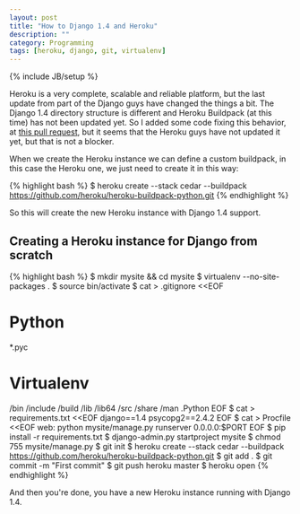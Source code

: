 ```yaml
---
layout: post
title: "How to Django 1.4 and Heroku"
description: ""
category: Programming
tags: [heroku, django, git, virtualenv]
---
```

{% include JB/setup %}


Heroku is a very complete, scalable and reliable platform, but the last update from part of the Django guys have changed the things a bit. The Django 1.4 directory structure is different and Heroku Buildpack (at this time) has not been updated yet. So I added some code fixing this behavior, at [this pull request](https://github.com/heroku/heroku-buildpack-python/pull/35), but it seems that the Heroku guys have not updated it yet, but that is not a blocker.

When we create the Heroku instance we can define a custom buildpack, in this case the Heroku one, we just need to create it in this way:

{% highlight bash %}
    $ heroku create --stack cedar --buildpack https://github.com/heroku/heroku-buildpack-python.git
{% endhighlight %}

So this will create the new Heroku instance with Django 1.4 support.

## Creating a Heroku instance for Django from scratch

{% highlight bash %}
    $ mkdir mysite && cd mysite
    $ virtualenv --no-site-packages .
    $ source bin/activate
    $ cat > .gitignore <<EOF
# Python
*.pyc

# Virtualenv
/bin
/include
/build
/lib
/lib64
/src
/share
/man
.Python
EOF
    $ cat > requirements.txt <<EOF
django==1.4
psycopg2==2.4.2
EOF
    $ cat > Procfile <<EOF
web: python mysite/manage.py runserver 0.0.0.0:\$PORT
EOF
    $ pip install -r requirements.txt
    $ django-admin.py startproject mysite
    $ chmod 755 mysite/manage.py
    $ git init
    $ heroku create --stack cedar --buildpack https://github.com/heroku/heroku-buildpack-python.git
    $ git add .
    $ git commit -m "First commit"
    $ git push heroku master
    $ heroku open
{% endhighlight %}

And then you're done, you have a new Heroku instance running with Django 1.4.